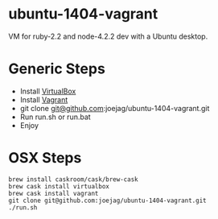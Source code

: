 # ubuntu-1404-vagrant

VM for ruby-2.2 and node-4.2.2 dev with a Ubuntu desktop.

# Generic Steps

* Install [VirtualBox](https://www.virtualbox.org/wiki/Downloads)
* Install [Vagrant](http://www.vagrantup.com/downloads)
* git clone git@github.com:joejag/ubuntu-1404-vagrant.git
* Run run.sh or run.bat
* Enjoy

# OSX Steps

```
brew install caskroom/cask/brew-cask
brew cask install virtualbox
brew cask install vagrant
git clone git@github.com:joejag/ubuntu-1404-vagrant.git
./run.sh
```
